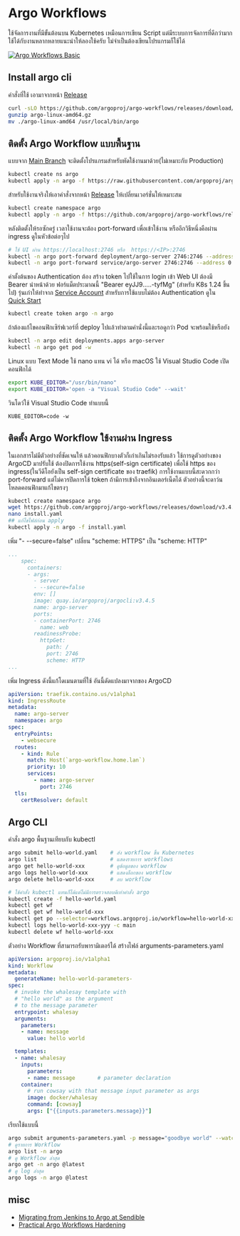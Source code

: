 # Argo Workflows 
ใช้จัดการงานที่มีขั้นต้อนบน Kubernetes เหมือนการเขียน Script แต่มีระบบการจัดการที่ดีกว่ามาก ใช้ได้กับงานหลากหลายแนะนำให้ลองใช้ครับ ไม่จำเป็นต้องเขียนโปรแกรมก็ใช้ได้

[![Argo Workflows Basic](https://img.youtube.com/vi/Y32is2j_Ju0/0.jpg)](https://www.youtube.com/watch?v=Y32is2j_Ju0&list=PLWMbTFbTi55P6Vzv9a-un9oFZY-PwMj98&index=31 "งานเล็กหรือใหญ่จบได้ด้วย Argo Workflows")


## Install argo cli
คำสั่งที่ใช้ เอามาจากหน้า [Release](https://github.com/argoproj/argo-workflows/releases/)

``` bash
curl -sLO https://github.com/argoproj/argo-workflows/releases/download/v3.4.5/argo-linux-amd64.gz
gunzip argo-linux-amd64.gz
mv ./argo-linux-amd64 /usr/local/bin/argo
```
## ติดตั้ง Argo Workflow แบบพื้นฐาน

แบบจาก [Main Branch](https://github.com/argoproj/argo-workflows/) จะติดตั้งโปรแกรมสำหรับหัดใช้งานมาด้วย(ไม่เหมาะกับ Production)
```bash
kubectl create ns argo
kubectl apply -n argo -f https://raw.githubusercontent.com/argoproj/argo-workflows/master/manifests/quick-start-postgres.yaml
```
สำหรับใช้งานจริงให้เอาคำสั่งจากหน้า [Release](https://github.com/argoproj/argo-workflows/releases/) ให้เปลี่ยนเวอร์ชั่นให้เหมาะสม 
``` bash
kubectl create namespace argo
kubectl apply -n argo -f https://github.com/argoproj/argo-workflows/releases/download/v3.4.5/install.yaml
```
หลังติดตั้งให้รอซักครู่ เวลาใช้งานจะต้อง port-forward เพื่อเข้าใช้งาน หรืออีกวิธีหนึ่งคือผ่าน ingress ดูในหัวข้อต่อๆไป
``` bash
# ใช้ UI ผ่าน https://localhost:2746 หรือ  https://<IP>:2746
kubectl -n argo port-forward deployment/argo-server 2746:2746 --address 0.0.0.0
kubectl -n argo port-forward service/argo-server 2746:2746 --address 0.0.0.0
```
ค่าตั้งต้นของ Authentication ต้อง สร้าง token ไปใช้ในการ login เข้า Web UI ต้องมี Bearer นำหน้าด้วย ฟอร์แม็ตประมาณนี้ "Bearer eyJJ9.....-tyfMg" (สำหรับ K8s 1.24 ขึ้นไป) รุ่นเก่าให้ทำจาก [Service Account](https://argoproj.github.io/argo-workflows/access-token/#token-creation) สำหรับการใช้แบบไม่ต้อง Authentication ดูใน [Quick Start](https://argoproj.github.io/argo-workflows/quick-start/#quick-start)

``` bash
kubectl create token argo -n argo
```

ถ้าต้องแก้ไขคอนฟิกเซิร์ฟเวอร์ที่ deploy ไปแล้วทำตามคำนั่งนี้และรอดูกว่า Pod จะพร้อมใช้หรือยัง
``` bash
kubectl -n argo edit deployments.apps argo-server
kubectl -n argo get pod -w
```
Linux แบบ Text Mode ใช้ nano แทน vi ได้ หรือ macOS ใช้ Visual Studio Code เปิดคอนฟิกได้
```bash
export KUBE_EDITOR="/usr/bin/nano"
export KUBE_EDITOR='open -a "Visual Studio Code" --wait'
```
วินโดว์ใช้ Visual Studio Code ทำแบบนี้
```
KUBE_EDITOR=code -w
```

## ติดตั้ง Argo Workflow ใช้งานผ่าน Ingress
ในเอกสารไม่มีตัวอย่างที่ชัดเจนให้ แล้วคอนฟิกบางตัวก็เก่าเกินไม่รองรับแล้ว ใช้การดูตัวอย่างของ ArgoCD มาปรับใช้ ต้องปิดการใช้งาน https(self-sign certificate) เพื่อใช้ https ของ ingress(ในวีดีโอยังเป็น self-sign certificate ของ traefik) การใช้งานแบบนี้สะดวกกว่า port-forward แต่ไม่ควรปิดการใช้ token ถ้ามีการเข้าถึงจากอินเตอร์เน็ตได้ ตัวอย่างนี้จะดาว์นโหลดคอนฟิกมาแก้ไขตรงๆ
``` bash
kubectl create namespace argo
wget https://github.com/argoproj/argo-workflows/releases/download/v3.4.5/install.yaml
nano install.yaml
## แก้ไขไฟล์ก่อน apply
kubectl apply -n argo -f install.yaml
```

เพิ่ม "- --secure=false" เปลี่ยน "scheme: HTTPS" เป็น "scheme: HTTP"
``` yaml
...
    spec:
      containers:
      - args:
        - server
        - --secure=false
        env: []
        image: quay.io/argoproj/argocli:v3.4.5
        name: argo-server
        ports:
        - containerPort: 2746
          name: web
        readinessProbe:
          httpGet:
            path: /
            port: 2746
            scheme: HTTP
...
```

เพิ่ม Ingress ดังนี้แก้โดเมนตามที่ใช้ อันนี้ดัดแปลงมาจากของ ArgoCD
``` yaml
apiVersion: traefik.containo.us/v1alpha1
kind: IngressRoute
metadata:
  name: argo-server
  namespace: argo
spec:
  entryPoints:
    - websecure
  routes:
    - kind: Rule
      match: Host(`argo-workflow.home.lan`)
      priority: 10
      services:
        - name: argo-server
          port: 2746
  tls:
    certResolver: default
```
## Argo CLI
คำสั่ง argo พื้นฐานเทียบกับ kubectl
``` bash
argo submit hello-world.yaml    # ส่ง workflow ขึ้น Kubernetes
argo list                       # แสดงรายการ workflows
argo get hello-world-xxx        # ดูข้อมูลของ workflow
argo logs hello-world-xxx       # แสดงล็อกของ workflow
argo delete hello-world-xxx     # ลบ workflow

# ใช้คำสั่ง kubectl แทนก็ได้แต่ไม่มีการตรวจสอบดีเท่าคำสั่ง argo
kubectl create -f hello-world.yaml
kubectl get wf
kubectl get wf hello-world-xxx
kubectl get po --selector=workflows.argoproj.io/workflow=hello-world-xxx --show-all  # similar to argo
kubectl logs hello-world-xxx-yyy -c main
kubectl delete wf hello-world-xxx
```
ตัวอย่าง Workflow ที่สามารถรับพารามิเตอร์ได้ สร้างไฟล์
arguments-parameters.yaml
``` yaml
apiVersion: argoproj.io/v1alpha1
kind: Workflow
metadata:
  generateName: hello-world-parameters-
spec:
  # invoke the whalesay template with
  # "hello world" as the argument
  # to the message parameter
  entrypoint: whalesay
  arguments:
    parameters:
    - name: message
      value: hello world

  templates:
  - name: whalesay
    inputs:
      parameters:
      - name: message       # parameter declaration
    container:
      # run cowsay with that message input parameter as args
      image: docker/whalesay
      command: [cowsay]
      args: ["{{inputs.parameters.message}}"]
```
เรียกใช้แบบนี้ 
``` bash
argo submit arguments-parameters.yaml -p message="goodbye world" --watch
# ดูรายการ Workflow
argo list -n argo
# ดู Workflow ล่าสุด
argo get -n argo @latest
# ดู log ล่าสุด
argo logs -n argo @latest
```

## misc
- [Migrating from Jenkins to Argo at Sendible](https://blog.argoproj.io/migrating-from-jenkins-to-argo-at-sendible-2ad4268837e9)
- [Practical Argo Workflows Hardening](https://blog.argoproj.io/practical-argo-workflows-hardening-dd8429acc1ce)